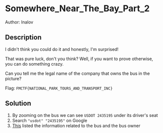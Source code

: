 # Somewhere_Near_The_Bay_Part_2
Author: Inalov

## Description

I didn't think you could do it and honestly, I'm surprised!

That was pure luck, don't you think? Well, if you want to prove otherwise, you can do something crazy.

Can you tell me the legal name of the company that owns the bus in the picture?


Flag: `FMCTF{NATIONAL_PARK_TOURS_AND_TRANSPORT_INC}`

## Solution

1. By zooming on the bus we can see `USDOT 2435195` under its driver's seat
2. Search `"usdot" "2435195"` on Google
3. [This](https://safer.fmcsa.dot.gov/query.asp?query_type=queryCarrierSnapshot&query_param=USDOT&query_string=2435195) listed the information related to the bus and the bus owner